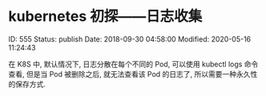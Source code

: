 # kubernetes 初探——日志收集


ID: 555
Status: publish
Date: 2018-09-30 04:58:00
Modified: 2020-05-16 11:24:43



在 K8S 中, 默认情况下, 日志分散在每个不同的 Pod, 可以使用 kubectl logs 命令查看, 但是当
Pod 被删除之后, 就无法查看该 Pod 的日志了, 所以需要一种永久性的保存方式.
